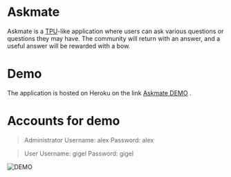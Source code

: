 # Askmate
Askmate is a [TPU](https://www.tpu.ro/)-like application where users can ask various questions or questions they may have. The community will return with an answer, and a useful answer will be rewarded with a bow.

# Demo
The application is hosted on Heroku on the link [Askmate DEMO](http://alexana-askmate.herokuapp.com/home) .

# Accounts for demo
>Administrator
>Username: alex
>Password: alex

>User
>Username: gigel
>Password: gigel

![DEMO](https://i.ibb.co/1LrSDdb/askmate.png)